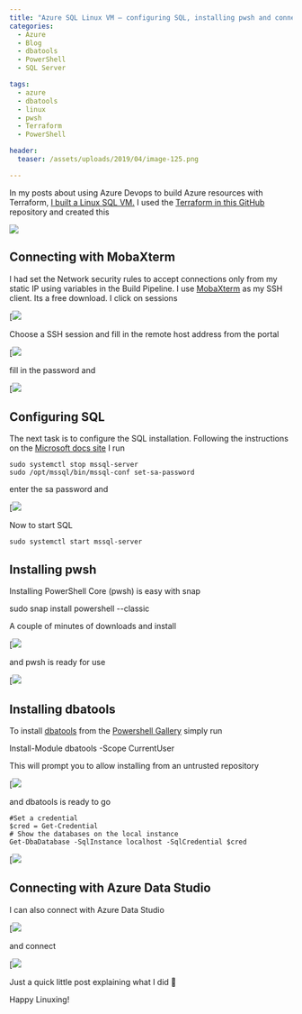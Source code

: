 ```yaml
---
title: "Azure SQL Linux VM – configuring SQL, installing pwsh and connecting and interacting with dbatools"
categories:
  - Azure
  - Blog
  - dbatools
  - PowerShell
  - SQL Server

tags:
  - azure
  - dbatools
  - linux
  - pwsh
  - Terraform
  - PowerShell

header:
  teaser: /assets/uploads/2019/04/image-125.png

---
```

In my posts about using Azure Devops to build Azure resources with Terraform, [I built a Linux SQL VM.](https://blog.robsewell.com/using-the-same-azure-devops-build-steps-for-terraform-with-different-pipelines-with-task-groups/) I used the [Terraform in this GitHub](https://github.com/SQLDBAWithABeard/Presentations-AzureSQLVM) repository and created this

![](https://blog.robsewell.com/assets/uploads/2019/04/image-114.png)

Connecting with MobaXterm
-------------------------

I had set the Network security rules to accept connections only from my static IP using variables in the Build Pipeline. I use [MobaXterm](https://mobaxterm.mobatek.net/) as my SSH client. Its a free download. I click on sessions

[![](https://blog.robsewell.com/assets/uploads/2019/04/image-120.png)

Choose a SSH session and fill in the remote host address from the portal

[![](https://blog.robsewell.com/assets/uploads/2019/04/image-121.png)

fill in the password and

[![](https://blog.robsewell.com/assets/uploads/2019/04/image-122.png)

Configuring SQL
---------------

The next task is to configure the SQL installation. Following the instructions on the [Microsoft docs site](https://docs.microsoft.com/en-us/azure/virtual-machines/linux/sql/provision-sql-server-linux-virtual-machine?WT.mc_id=DP-MVP-5002693) I run

    sudo systemctl stop mssql-server
    sudo /opt/mssql/bin/mssql-conf set-sa-password
enter the sa password and

[![](https://blog.robsewell.com/assets/uploads/2019/04/image-123.png)

Now to start SQL

    sudo systemctl start mssql-server

Installing pwsh
---------------

Installing PowerShell Core (pwsh) is easy with snap

   sudo snap install powershell --classic

A couple of minutes of downloads and install

[![](https://blog.robsewell.com/assets/uploads/2019/04/image-124.png)

and pwsh is ready for use

[![](https://blog.robsewell.com/assets/uploads/2019/04/image-125.png)

Installing dbatools
-------------------

To install [dbatools](http://dbatools.io) from the [Powershell Gallery](https://www.powershellgallery.com/packages/dbatools) simply run

   Install-Module dbatools -Scope CurrentUser

This will prompt you to allow installing from an untrusted repository

[![](https://blog.robsewell.com/assets/uploads/2019/04/image-126.png)

and dbatools is ready to go

    #Set a credential
    $cred = Get-Credential
    # Show the databases on the local instance
    Get-DbaDatabase -SqlInstance localhost -SqlCredential $cred


[![](https://blog.robsewell.com/assets/uploads/2019/04/image-127.png)

Connecting with Azure Data Studio
---------------------------------

I can also connect with Azure Data Studio

[![](https://blog.robsewell.com/assets/uploads/2019/04/image-128.png)

and connect

[![](https://blog.robsewell.com/assets/uploads/2019/04/image-129.png)

Just a quick little post explaining what I did 🙂

Happy Linuxing!